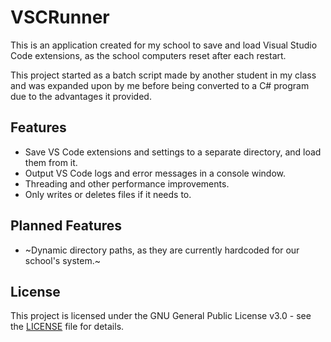 # VSCRunner
This is an application created for my school to save and load Visual Studio Code extensions, as the school computers reset after each restart.

This project started as a batch script made by another student in my class and was expanded upon by me before being converted to a C# program due to the advantages it provided.

## Features
- Save VS Code extensions and settings to a separate directory, and load them from it.
- Output VS Code logs and error messages in a console window.
- Threading and other performance improvements.
- Only writes or deletes files if it needs to.

## Planned Features
- ~Dynamic directory paths, as they are currently hardcoded for our school's system.~

## License

This project is licensed under the GNU General Public License v3.0 - see the <a href="./LICENSE">LICENSE</a> file for details.
